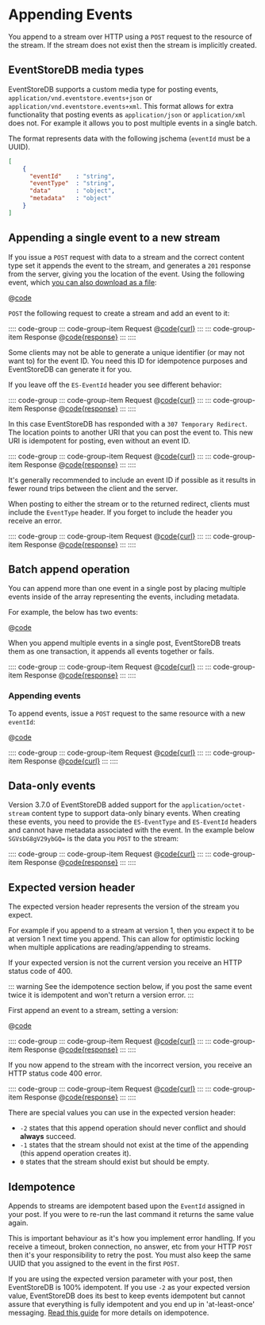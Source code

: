 # Appending Events

You append to a stream over HTTP using a `POST` request to the resource of the stream. If the stream does not exist then the stream is implicitly created.

## EventStoreDB media types

EventStoreDB supports a custom media type for posting events, `application/vnd.eventstore.events+json` or `application/vnd.eventstore.events+xml`. This format allows for extra functionality that posting events as `application/json` or `application/xml` does not. For example it allows you to post multiple events in a single batch.

<!-- TODO: And more? Why not use it? And why are these examples not using it? -->

The format represents data with the following jschema (`eventId` must be a UUID).

```json
[
    {
      "eventId"    : "string",
      "eventType"  : "string",
      "data"       : "object",
      "metadata"   : "object"
    }
]
```

## Appending a single event to a new stream

If you issue a `POST` request with data to a stream and the correct content type set it appends the event to the stream, and generates a `201` response from the server, giving you the location of the event. Using the following event, which [you can also download as a file](../samples/event.json):

@[code](@httpapi/event.json)

`POST` the following request to create a stream and add an event to it:

:::: code-group
::: code-group-item Request
@[code{curl}](@httpapi/append-event-to-new-stream.sh)
:::
::: code-group-item Response
@[code{response}](@httpapi/append-event-to-new-stream.sh)
:::
::::

Some clients may not be able to generate a unique identifier (or may not want to) for the event ID. You need this ID for idempotence purposes and EventStoreDB can generate it for you.

If you leave off the `ES-EventId` header you see different behavior:

:::: code-group
::: code-group-item Request
@[code{curl}](@httpapi/append-event-no-id.sh)
:::
::: code-group-item Response
@[code{response}](@httpapi/append-event-no-id.sh)
:::
::::

In this case EventStoreDB has responded with a `307 Temporary Redirect`. The location points to another URI that you can post the event to. This new URI is idempotent for posting, even without an event ID.

:::: code-group
::: code-group-item Request
@[code{curl}](@httpapi/append-event-follow.sh)
:::
::: code-group-item Response
@[code{response}](@httpapi/append-event-follow.sh)
:::
::::

It's generally recommended to include an event ID if possible as it results in fewer round trips between the client and the server.

When posting to either the stream or to the returned redirect, clients must include the `EventType` header. If you forget to include the header you receive an error.

:::: code-group
::: code-group-item Request
@[code{curl}](@httpapi/append-event-no-type.sh)
:::
::: code-group-item Response
@[code{response}](@httpapi/append-event-no-type.sh)
:::
::::

## Batch append operation

You can append more than one event in a single post by placing multiple events inside of the array representing the events, including metadata.

For example, the below has two events:

@[code](@httpapi/multiple-events.json)

When you append multiple events in a single post, EventStoreDB treats them as one transaction, it appends all events together or fails.

:::: code-group
::: code-group-item Request
@[code{curl}](@httpapi/append-multiple-events.sh)
:::
::: code-group-item Response
@[code{response}](@httpapi/append-multiple-events.sh)
:::
::::

### Appending events

To append events, issue a `POST` request to the same resource with a new `eventId`:

@[code](@httpapi/event-append.json)

:::: code-group
::: code-group-item Request
@[code{curl}](@httpapi/append-event.sh)
:::
::: code-group-item Response
@[code{curl}](@httpapi/append-event.sh)
:::
::::

## Data-only events

Version 3.7.0 of EventStoreDB added support for the `application/octet-stream` content type to support data-only binary events. When creating these events, you need to provide the `ES-EventType` and `ES-EventId` headers and cannot have metadata associated with the event. In the example below `SGVsbG8gV29ybGQ=` is the data you `POST` to the stream:

:::: code-group
::: code-group-item Request
@[code{curl}](@httpapi/append-data-event.sh)
:::
::: code-group-item Response
@[code{response}](@httpapi/append-data-event.sh)
:::
::::

## Expected version header

The expected version header represents the version of the stream you expect.

For example if you append to a stream at version 1, then you expect it to be at version 1 next time you append. This can allow for optimistic locking when multiple applications are reading/appending to streams.

If your expected version is not the current version you receive an HTTP status code of 400.

::: warning
See the idempotence section below, if you post the same event twice it is idempotent and won't return a version error.
:::

First append an event to a stream, setting a version:

@[code](@httpapi/event-version.json)

:::: code-group
::: code-group-item Request
@[code{curl}](@httpapi/append-event-version.sh)
:::
::: code-group-item Response
@[code{response}](@httpapi/append-event-version.sh)
:::
::::

If you now append to the stream with the incorrect version, you receive an HTTP status code 400 error.

:::: code-group
::: code-group-item Request
@[code{curl}](@httpapi/append-event-wrong-version.sh)
:::
::: code-group-item Response
@[code{response}](@httpapi/append-event-wrong-version.sh)
:::
::::

There are special values you can use in the expected version header:

-   `-2` states that this append operation should never conflict and should **always** succeed.
-   `-1` states that the stream should not exist at the time of the appending (this append operation creates it).
-   `0` states that the stream should exist but should be empty.

## Idempotence

Appends to streams are idempotent based upon the `EventId` assigned in your post. If you were to re-run the last command it returns the same value again.

This is important behaviour as it's how you implement error handling. If you receive a timeout, broken connection, no answer, etc from your HTTP `POST` then it's your responsibility to retry the post. You must also keep the same UUID that you assigned to the event in the first `POST`.

If you are using the expected version parameter with your post, then EventStoreDB is 100% idempotent. If you use `-2` as your expected version value, EventStoreDB does its best to keep events idempotent but cannot assure that everything is fully idempotent and you end up in 'at-least-once' messaging. [Read this guide](optimistic-concurrency-and-idempotence.md) for more details on idempotence.

